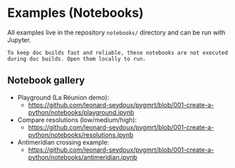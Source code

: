 # Examples (Notebooks)

All examples live in the repository `notebooks/` directory and can be run with Jupyter.

```{note}
To keep doc builds fast and reliable, these notebooks are not executed during doc builds. Open them locally to run.
```

## Notebook gallery

- Playground (La Réunion demo):
  - https://github.com/leonard-seydoux/pygmrt/blob/001-create-a-python/notebooks/playground.ipynb
- Compare resolutions (low/medium/high):
  - https://github.com/leonard-seydoux/pygmrt/blob/001-create-a-python/notebooks/resolutions.ipynb
- Antimeridian crossing example:
  - https://github.com/leonard-seydoux/pygmrt/blob/001-create-a-python/notebooks/antimeridian.ipynb
